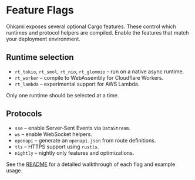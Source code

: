 # Feature Flags

Ohkami exposes several optional Cargo features. These control which runtimes and
protocol helpers are compiled. Enable the features that match your deployment
environment.

## Runtime selection

- `rt_tokio`, `rt_smol`, `rt_nio`, `rt_glommio` – run on a native async runtime.
- `rt_worker` – compile to WebAssembly for Cloudflare Workers.
- `rt_lambda` – experimental support for AWS Lambda.

Only one runtime should be selected at a time.

## Protocols

- `sse` – enable Server‑Sent Events via `DataStream`.
- `ws` – enable WebSocket helpers.
- `openapi` – generate an `openapi.json` from route definitions.
- `tls` – HTTPS support using `rustls`.
- `nightly` – nightly only features and optimizations.

See the [README](../ohkami-0.24/README.md#feature-flags) for a detailed
walkthrough of each flag and example usage.
